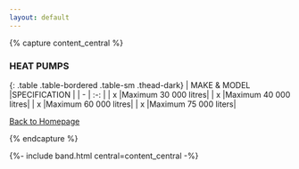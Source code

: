 ```yaml
---
layout: default
---
```

{% capture content_central %}

### HEAT PUMPS

{: .table .table-bordered .table-sm .thead-dark}
|   MAKE & MODEL   |SPECIFICATION  |
|   -  |  :-: |
| x |Maximum 30 000 litres|
| x |Maximum 40 000 litres|
| x |Maximum 60 000 litres|
| x |Maximum 75 000 liters|

[Back to Homepage](./)

{% endcapture %}

{%- include band.html central=content_central -%}